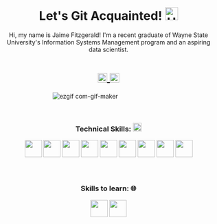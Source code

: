 
<!-- Title -->
<h1 align="center"> Let's Git Acquainted!
  <img
       alt="Hello World!"
       width="30px"
       src="https://user-images.githubusercontent.com/106002818/170630068-905b98fc-1f3b-4961-8b6a-24df6dda322c.png" />
  </h2></h1>



<!-- Quote -->
<p align="center"> 
  <p align="center"> Hi, my name is Jaime Fitzgerald! I'm a recent graduate of Wayne State University's Information Systems Management program and an aspiring data scientist. </p>
  
  <!-- Social Network -->
<h1 align="center">
<a href="https://www.linkedin.com/in/jaime-fitzgerald-bba-information-systems-management/recent-activity/">
  <img align="center" 
       alt="Connect with me on LinkedIn!" 
       width="22px" 
       src="https://user-images.githubusercontent.com/55005374/103146171-312a4c00-470b-11eb-8839-992580bb8206.png" />
  </a>

  
<a href="mailto:Jaime.Fitzgerald@outlook.com">
  <img align="center" 
       alt="Outlook" 
       width="22px" 
       src="https://user-images.githubusercontent.com/106002818/170630395-529e1e73-2388-43fa-986d-1298bf9d3be6.png" />
  </a>
</h1>




<!-- Background -->

<!-- I do add this "&nbsp;" because I can't center the GIFT, let me know if you know how do it -->
&nbsp;&nbsp;&nbsp;&nbsp;&nbsp;&nbsp;&nbsp;&nbsp;&nbsp;&nbsp;&nbsp;&nbsp;&nbsp;&nbsp;&nbsp;&nbsp;&nbsp;&nbsp;&nbsp;&nbsp;&nbsp;&nbsp;&nbsp;&nbsp;&nbsp;&nbsp;&nbsp;&nbsp;&nbsp;&nbsp;
![ezgif com-gif-maker](https://user-images.githubusercontent.com/55005374/95673501-37764680-0b66-11eb-8ee1-d4f4a2b285d9.gif)

&nbsp;

<!-- Technical Skills -->
<p><H3 align="center"><strong> Technical Skills: 
  <code><img height="20" src="https://user-images.githubusercontent.com/106002818/170633005-acf37759-1c6b-4177-a736-212cad031f60.png"></code> 
  </strong></p>
  
  <code><img height="40" src="https://user-images.githubusercontent.com/106002818/170630842-0b3b00f0-f751-4b73-9ded-2868273aff93.png"></code>
  <code><img height="40" src="https://user-images.githubusercontent.com/106002818/170630970-998bf277-cbfc-4c79-9ee0-380751328908.png"></code>
  <code><img height="40" src="https://user-images.githubusercontent.com/106002818/170631362-dd80bb9e-49dc-43ee-a1d4-4bbfe601bf5f.png"></code>
   <code><img height="40" src="https://user-images.githubusercontent.com/106002818/170631232-77dad2fd-b72b-493c-8592-576e2e9d23f7.png"></code>
  <code><img height="40" src="https://user-images.githubusercontent.com/106002818/170631499-9c0b18ec-8508-4a79-958c-2bda8a434b48.png"></code>
  <code><img height="40" src="https://user-images.githubusercontent.com/106002818/170631557-0a4fa6cc-7d22-4440-ac34-9dd2bdd676e9.png"></code>
  <code><img height="40" src="https://user-images.githubusercontent.com/106002818/170631666-898d3ca0-5ba4-46ea-90de-33a43101041c.png"></code>
  <code><img height="40" src="https://user-images.githubusercontent.com/106002818/170631976-e87792e6-d4ca-4d2b-ac64-d7bc1bf20271.png"></code>
  <code><img height="40" src="https://user-images.githubusercontent.com/106002818/170633932-19805f26-9a48-43a3-97fc-0476879ddc5b.png"></code>
  </p>
  
&nbsp;  

  <!-- Skills to learn -->
<p><H3 align="center"><strong>Skills to learn: 🌐</strong></p>
  
  <code><img height="40" src="https://user-images.githubusercontent.com/106002818/170633866-8d63bc5b-d894-4e42-867d-c4cb0d7d3705.png"></code>
  <code><img height="40" src="https://user-images.githubusercontent.com/106002818/170634193-a3fd2c9f-438c-482d-a4af-0701b13e20b8.png"></code>
  </p>
&nbsp;

